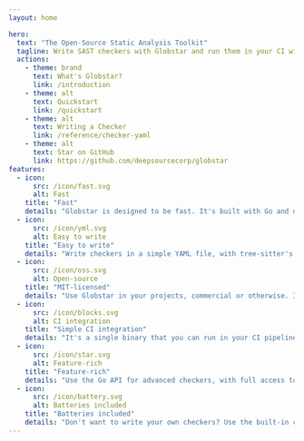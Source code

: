 ```yaml
---
layout: home

hero:
  text: "The Open-Source Static Analysis Toolkit"
  tagline: Write SAST checkers with Globstar and run them in your CI with a single binary. It's fast, easy to write, and MIT-licensed.
  actions:
    - theme: brand
      text: What's Globstar?
      link: /introduction
    - theme: alt
      text: Quickstart
      link: /quickstart
    - theme: alt
      text: Writing a Checker
      link: /reference/checker-yaml
    - theme: alt
      text: Star on GitHub
      link: https://github.com/deepsourcecorp/globstar
features:
  - icon:
      src: /icon/fast.svg
      alt: Fast
    title: "Fast"
    details: "Globstar is designed to be fast. It's built with Go and uses native tree-sitter bindings for parsing, so you can run hundreds of checks in seconds."
  - icon:
      src: /icon/yml.svg
      alt: Easy to write
    title: "Easy to write"
    details: "Write checkers in a simple YAML file, with tree-sitter's S-expressions for matching patterns. No more custom DSL to learn."
  - icon:
      src: /icon/oss.svg
      alt: Open-source
    title: "MIT-licensed"
    details: "Use Globstar in your projects, commercial or otherwise. It's MIT-licensed, and we are committed to keeping it that way."
  - icon:
      src: /icon/blocks.svg
      alt: CI integration
    title: "Simple CI integration"
    details: "It's a single binary that you can run in your CI pipeline. No need to install dependencies or manage complex configurations."
  - icon:
      src: /icon/star.svg
      alt: Feature-rich
    title: "Feature-rich"
    details: "Use the Go API for advanced checkers, with full access to the tree-sitter AST, imports and scope resolution, cross-file analysis, and more."
  - icon:
      src: /icon/battery.svg
      alt: Batteries included
    title: "Batteries included"
    details: "Don't want to write your own checkers? Use the built-in checkers for common issues like security vulnerabilities, code quality, and more."
---
```

